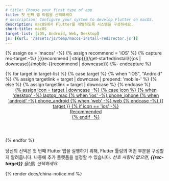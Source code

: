 ```yaml
---
# title: Choose your first type of app
title: 첫 번째 앱 타입을 선택하세요
# description: Configure your system to develop Flutter on macOS.
description: macOS에서 Flutter를 개발하도록 시스템을 구성하세요.
short-title: macOS
target-list: [iOS, Android, Web, Desktop]
js: [{url: '/assets/js/temp/macos-install-redirector.js'}]
---
```


{% assign os = 'macos' -%}
{% assign recommend = 'iOS' %}
{% capture rec-target -%}
[{{recommend | strip}}](/get-started/install/{{os | downcase}}/mobile-{{recommend | downcase}})
{%- endcapture %}

<div class="card-grid narrow">
{% for target in target-list %}
  {% case target %}
  {% when "iOS", "Android" %}
  {% assign targetlink = target | downcase | prepend: 'mobile-' %}
  {% else %}
  {% assign targetlink = target | downcase %}
  {% endcase %}

  <a class="card card-app-type card-macos" id="install-{{os | downcase}}" href="/get-started/install/{{os | downcase}}/{{targetlink}}">
    <div class="card-body">
      <header class="card-title text-center">
        <span class="d-block h1">
          {% assign icon = target | downcase -%}
          {% case icon %}
          {% when 'desktop' -%}
            <span class="material-symbols">laptop_mac</span>
          {% when 'ios' -%}
            <span class="material-symbols">phone_iphone</span>
          {% when 'android' -%}
            <span class="material-symbols">phone_android</span>
          {% when 'web' -%}
            <span class="material-symbols">web</span>
          {% endcase -%}
        </span>
        <span class="text-muted">{{ target }}</span>
        {% if icon == 'ios' -%}
          <div class="card-subtitle">Recommended</div>
        {% endif -%}
      </header>
    </div>
  </a>

{% endfor %}
</div>

당신의 선택은 첫 번째 Flutter 앱을 실행하기 위해, 
Flutter 툴링의 어떤 부분을 구성할지 알려줍니다. 
나중에 추가 플랫폼을 설정할 수 있습니다. 
_선호 사항이 없으면, **{{rec-target}}** 을(를) 선택하세요._

{% render docs/china-notice.md %}
